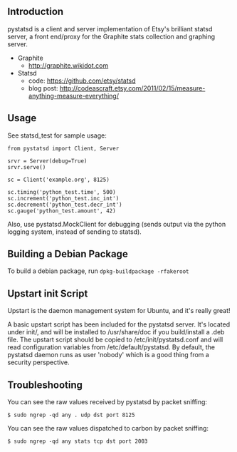 Introduction
------------

pystatsd is a client and server implementation of Etsy's brilliant statsd 
server, a front end/proxy for the Graphite stats collection and graphing server.

* Graphite
    - http://graphite.wikidot.com
* Statsd 
    - code: https://github.com/etsy/statsd
    - blog post: http://codeascraft.etsy.com/2011/02/15/measure-anything-measure-everything/

Usage
-------------

See statsd_test for sample usage:

    from pystatsd import Client, Server

    srvr = Server(debug=True)
    srvr.serve()

    sc = Client('example.org', 8125)

    sc.timing('python_test.time', 500)
    sc.increment('python_test.inc_int')
    sc.decrement('python_test.decr_int')
    sc.gauge('python_test.amount', 42)

Also, use pystatsd.MockClient for debugging (sends output via the python
logging system, instead of sending to statsd).


Building a Debian Package
-------------

To build a debian package, run `dpkg-buildpackage -rfakeroot`

Upstart init Script
-------------
Upstart is the daemon management system for Ubuntu, and it's really great!

A basic upstart script has been included for the pystatsd server. It's located 
under init/, and will be installed to /usr/share/doc if you build/install a 
.deb file. The upstart script should be copied to /etc/init/pystatsd.conf and 
will read configuration variables from /etc/default/pystatsd. By default, the 
pystatsd daemon runs as user 'nobody' which is a good thing from a security 
perspective. 

Troubleshooting
-------------

You can see the raw values received by pystatsd by packet sniffing:

    $ sudo ngrep -qd any . udp dst port 8125

You can see the raw values dispatched to carbon by packet sniffing:

    $ sudo ngrep -qd any stats tcp dst port 2003
